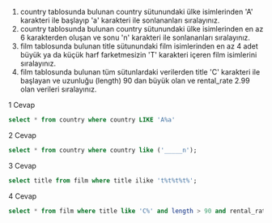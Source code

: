 1. country tablosunda bulunan country sütunundaki ülke isimlerinden 'A' karakteri ile başlayıp 'a' karakteri ile sonlananları sıralayınız.
2. country tablosunda bulunan country sütunundaki ülke isimlerinden en az 6 karakterden oluşan ve sonu 'n' karakteri ile sonlananları sıralayınız.
3. film tablosunda bulunan title sütunundaki film isimlerinden en az 4 adet büyük ya da küçük harf farketmesizin 'T' karakteri içeren film isimlerini sıralayınız.
4. film tablosunda bulunan tüm sütunlardaki verilerden title 'C' karakteri ile başlayan ve uzunluğu (length) 90 dan büyük olan ve rental_rate 2.99 olan verileri sıralayınız.

1 Cevap

```sql
select * from country where country LIKE 'A%a'
```

2 Cevap

```sql
select * from country where country like ('_____n');
```

3 Cevap 

```sql
select title from film where title ilike 't%t%t%t%';
```

4 Cevap

```sql
select * from film where title like 'C%' and length > 90 and rental_rate = 2.99;
```

